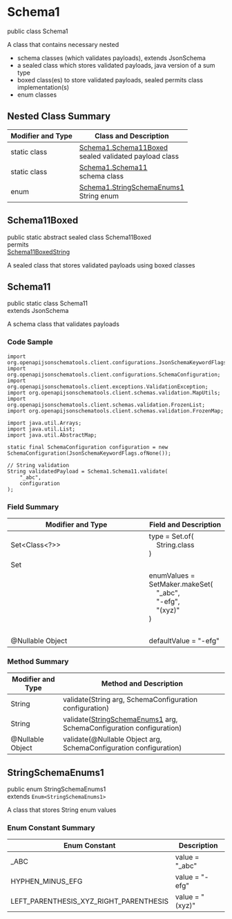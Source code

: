 # Schema1
public class Schema1

A class that contains necessary nested
- schema classes (which validates payloads), extends JsonSchema
- a sealed class which stores validated payloads, java version of a sum type
- boxed class(es) to store validated payloads, sealed permits class implementation(s)
- enum classes

## Nested Class Summary
| Modifier and Type | Class and Description |
| ----------------- | ---------------------- |
| static class | [Schema1.Schema11Boxed](#schema11boxed)<br> sealed validated payload class |
| static class | [Schema1.Schema11](#schema11)<br> schema class |
| enum | [Schema1.StringSchemaEnums1](#stringschemaenums1)<br>String enum |

## Schema11Boxed
public static abstract sealed class Schema11Boxed<br>
permits<br>
[Schema11BoxedString](#schema11boxedstring)

A sealed class that stores validated payloads using boxed classes

## Schema11
public static class Schema11<br>
extends JsonSchema

A schema class that validates payloads

### Code Sample
```
import org.openapijsonschematools.client.configurations.JsonSchemaKeywordFlags;
import org.openapijsonschematools.client.configurations.SchemaConfiguration;
import org.openapijsonschematools.client.exceptions.ValidationException;
import org.openapijsonschematools.client.schemas.validation.MapUtils;
import org.openapijsonschematools.client.schemas.validation.FrozenList;
import org.openapijsonschematools.client.schemas.validation.FrozenMap;

import java.util.Arrays;
import java.util.List;
import java.util.AbstractMap;

static final SchemaConfiguration configuration = new SchemaConfiguration(JsonSchemaKeywordFlags.ofNone());

// String validation
String validatedPayload = Schema1.Schema11.validate(
    "_abc",
    configuration
);
```

### Field Summary
| Modifier and Type | Field and Description |
| ----------------- | ---------------------- |
| Set<Class<?>> | type = Set.of(<br/>&nbsp;&nbsp;&nbsp;&nbsp;String.class<br/>)<br/> |
| Set<Object> | enumValues = SetMaker.makeSet(<br>&nbsp;&nbsp;&nbsp;&nbsp;"_abc",<br>&nbsp;&nbsp;&nbsp;&nbsp;"-efg",<br>&nbsp;&nbsp;&nbsp;&nbsp;"(xyz)"<br>)<br> |
| @Nullable Object | defaultValue = "-efg" |

### Method Summary
| Modifier and Type | Method and Description |
| ----------------- | ---------------------- |
| String | validate(String arg, SchemaConfiguration configuration) |
| String | validate([StringSchemaEnums1](#stringschemaenums1) arg, SchemaConfiguration configuration) |
| @Nullable Object | validate(@Nullable Object arg, SchemaConfiguration configuration) |
## StringSchemaEnums1
public enum StringSchemaEnums1<br>
extends `Enum<StringSchemaEnums1>`

A class that stores String enum values

### Enum Constant Summary
| Enum Constant | Description |
| ------------- | ----------- |
| _ABC | value = "_abc" |
| HYPHEN_MINUS_EFG | value = "-efg" |
| LEFT_PARENTHESIS_XYZ_RIGHT_PARENTHESIS | value = "(xyz)" |
